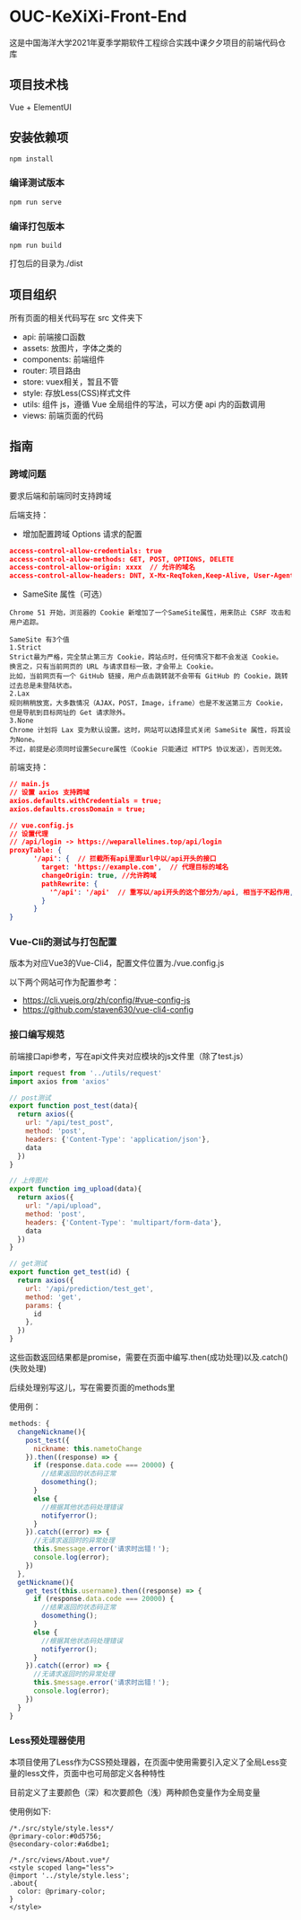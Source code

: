 # OUC-KeXiXi-Front-End

这是中国海洋大学2021年夏季学期软件工程综合实践中课夕夕项目的前端代码仓库

## 项目技术栈

Vue + ElementUI

## 安装依赖项
```
npm install
```

### 编译测试版本
```
npm run serve
```

### 编译打包版本
```
npm run build
```
打包后的目录为./dist

## 项目组织

所有页面的相关代码写在 src 文件夹下

- api: 前端接口函数
- assets: 放图片，字体之类的
- components: 前端组件
- router: 项目路由
- store: vuex相关，暂且不管
- style: 存放Less(CSS)样式文件
- utils: 组件 js，遵循 Vue 全局组件的写法，可以方便 api 内的函数调用
- views: 前端页面的代码

## 指南

### 跨域问题

要求后端和前端同时支持跨域

后端支持：
- 增加配置跨域 Options 请求的配置
```json
access-control-allow-credentials: true
access-control-allow-methods: GET, POST, OPTIONS, DELETE
access-control-allow-origin: xxxx  // 允许的域名
access-control-allow-headers: DNT, X-Mx-ReqToken,Keep-Alive, User-Agent,X-Requested-With // 允许的 header 类型
```


- SameSite 属性（可选）
```
Chrome 51 开始，浏览器的 Cookie 新增加了一个SameSite属性，用来防止 CSRF 攻击和用户追踪。

SameSite 有3个值
1.Strict
Strict最为严格，完全禁止第三方 Cookie，跨站点时，任何情况下都不会发送 Cookie。
换言之，只有当前网页的 URL 与请求目标一致，才会带上 Cookie。
比如，当前网页有一个 GitHub 链接，用户点击跳转就不会带有 GitHub 的 Cookie，跳转过去总是未登陆状态。
2.Lax
规则稍稍放宽，大多数情况（AJAX，POST，Image，iframe）也是不发送第三方 Cookie，但是导航到目标网址的 Get 请求除外。
3.None
Chrome 计划将 Lax 变为默认设置。这时，网站可以选择显式关闭 SameSite 属性，将其设为None。
不过，前提是必须同时设置Secure属性（Cookie 只能通过 HTTPS 协议发送），否则无效。

```
前端支持：

```json
// main.js
// 设置 axios 支持跨域
axios.defaults.withCredentials = true;
axios.defaults.crossDomain = true;

// vue.config.js
// 设置代理
// /api/login -> https://weparallelines.top/api/login
proxyTable: {
      '/api': {  // 拦截所有api里面url中以/api开头的接口
        target: 'https://example.com',  // 代理目标的域名
        changeOrigin: true, //允许跨域
        pathRewrite: {
          '^/api': '/api'  // 重写以/api开头的这个部分为/api, 相当于不起作用, 但需要用的时候就在这里改
        }
      }
}
```

### Vue-Cli的测试与打包配置
版本为对应Vue3的Vue-Cli4，配置文件位置为./vue.config.js

以下两个网站可作为配置参考：
- https://cli.vuejs.org/zh/config/#vue-config-js
- https://github.com/staven630/vue-cli4-config

### 接口编写规范

前端接口api参考，写在api文件夹对应模块的js文件里（除了test.js）
```js
import request from '../utils/request'
import axios from 'axios'

// post测试
export function post_test(data){
  return axios({
    url: "/api/test_post",
    method: 'post',
    headers: {'Content-Type': 'application/json'},
    data
  })
}

// 上传图片
export function img_upload(data){
  return axios({
    url: "/api/upload",
    method: 'post',
    headers: {'Content-Type': 'multipart/form-data'},
    data
  })
}

// get测试
export function get_test(id) {
  return axios({
    url: '/api/prediction/test_get',
    method: 'get',
    params: {
      id
    },
  })
}
```

这些函数返回结果都是promise，需要在页面中编写.then(成功处理)以及.catch()(失败处理)

后续处理别写这儿，写在需要页面的methods里

使用例：
```js
methods: {
  changeNickname(){
    post_test({
      nickname: this.nametoChange
    }).then((response) => {
      if (response.data.code === 20000) {
        //结果返回的状态码正常
        dosomething();
      }
      else {
        //根据其他状态码处理错误
        notifyerror();
      }
    }).catch((error) => {
      //无请求返回时的异常处理
      this.$message.error('请求时出错！');
      console.log(error);
    })
  },
  getNickname(){
    get_test(this.username).then((response) => {
      if (response.data.code === 20000) {
        //结果返回的状态码正常
        dosomething();
      }
      else {
        //根据其他状态码处理错误
        notifyerror();
      }
    }).catch((error) => {
      //无请求返回时的异常处理
      this.$message.error('请求时出错！');
      console.log(error);
    })
  }
}
```

### Less预处理器使用
本项目使用了Less作为CSS预处理器，在页面中使用需要引入定义了全局Less变量的less文件，页面中也可局部定义各种特性

目前定义了主要颜色（深）和次要颜色（浅）两种颜色变量作为全局变量

使用例如下:

```less
/*./src/style/style.less*/
@primary-color:#0d5756;
@secondary-color:#a6dbe1;

/*./src/views/About.vue*/
<style scoped lang="less">
@import '../style/style.less';
.about{
  color: @primary-color;
}
</style>
```